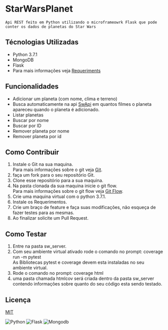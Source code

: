 StarWarsPlanet
=

    Api REST feito em Python utilizando o microframeowrk Flask que pode conter os dados de planetas do Star Wars 

Técnologias Utilizadas
-
- Python 3.7.1 
- MongoDB
- Flask
- Para mais informações veja [Requeriments](https://github.com/lariodiniz/StarWarsPlanet/blob/master/requeriments.txt) 

Funcionalidades 
-
- Adicionar um planeta (com nome, clima e terreno)
- Busca automaticamente na api [SwApi](https://swapi.co/) em quantos filmes o planeta apareceu quando o planeta é adicionado.
- Listar planetas
- Buscar por nome
- Buscar por ID
- Remover planeta por nome 
- Remover planeta por id

Como Contribuir
-
1) Instale o Git na sua maquina.
<br>Para mais informações sobre o git veja [Git](https://git-scm.com/docs).
2) faça um fork para o seu repositório Git.
3) Clone esse repositório para a sua maquina.
4) Na pasta clonada da sua maquina inicie o git flow.
<br>Para mais informações sobre o git flow veja [Git Flow](https://medium.com/@lariodiniz/tutorial-git-com-git-flow-476ad906c8ae).
5) Crie uma maquina virtual com o python 3.7.1.
6) Instale os Requerimentos.
7) Crie um braço de feature e faça suas modificações, não esqueça de fazer testes para as mesmas.
8) Ao finalizar solicite um Pull Request. 
 
Como Testar
-
1) Entre na pasta sw_server.
2) Com seu ambiente virtual ativado rode o comando no prompt: coverage run -m pytest
<br>As Bibliotecas pytest e coverage devem esta instaladas no seu ambiente virtual.
3) Rode o comando no prompt: coverage html 
4) uma pasta chamada htmlcov será criada dentro da pasta sw_server contendo informações sobre quanto do seu código esta sendo testado.

Licença
-
[MIT](https://github.com/lariodiniz/StarWarsPlanet/blob/master/LICENSE.md)

![Python](https://github.com/lariodiniz/StarWarsPlanet/blob/develop/imgs/python_logo.png)
![Flask](https://github.com/lariodiniz/StarWarsPlanet/blob/develop/imgs/flask_logo.jpg)
![Mongodb](https://github.com/lariodiniz/StarWarsPlanet/blob/develop/imgs/mongodb_logo.png)